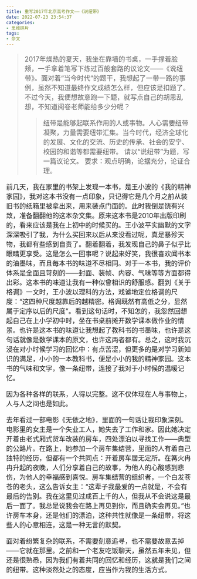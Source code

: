 ```yaml
---
title: 重写2017年北京高考作文——《说纽带》
date: 2022-07-23 23:54:37
categories:
- 思维碎片
tags:
- 杂文
---
```


<font size=4>

> 2017年燥热的夏天，我坐在靠墙的书桌，一手撑着脸颊，一手拿着笔写下练过百般套路的议论文——《说纽带》。面对着“当今时代”的题干，我想起了一带一路的事例，虽然不知道最终作文成绩怎么样，但应该是扣题了。不过今天，我便想故意跑一下题，就写点自己的胡思乱想，不知道阅卷老师能给多少分呢？
>> 纽带是能够起联系作用的人或事物。人心需要纽带凝聚，力量需要纽带汇集。当今时代，经济全球化的发展、文化的交流、历史的传承、社会的安宁、校园的和谐等都需要纽带。
>> 请以“说纽带”为题，写一篇议论文。
>> 要求：观点明确，论据充分，论证合理。

前几天，我在家里的书架上发现一本书，是王小波的《我的精神家园》，我对这本书没有一点印象，只记得它是几个月之前从装旧书的纸箱里被拿出来，用来装点门面的。此时我倒是饶有兴致，准备翻翻他的这本杂文集。原来这本书是2010年出版印刷的，看来应该是我在上初中的时候买的。王小波平实幽默的文字深深吸引了我，为什么买回来以后从来没看过呢，真是暴殄天物，我都有些感到自责了。翻着翻着，我发现自己的鼻子似乎比眼睛更享受。这是怎么一回事呢？说起来好笑，我很喜欢闻书本的油墨味，而且每本书的味道不尽相同。对于一本书，我的评价体系是全面且苛刻的——封面、装帧、内容、气味等等方面都得出彩。这本书的味道让我有一种似曾相识的舒服感。翻到《关于格调》一文时，王小波以理科的方法，戏谑地定位格调的尺度：“这四种尺度越靠后的越精密。格调既然有高低之分，显然属于定序以后的尺度”。看到这句话时，不知怎的，我忽然回想起自己在上小学初中时，坐在书桌前摊开数学课本做作业的情景。也许是这本书的味道让我想起了教科书的书墨味，也许是这句话就像是数学课本的原文，也许这两者都有。总之，这时我沉浸在对小时候学习的回忆中：有点苦涩，但更多的是对学习新知识的满足，小小的一本教科书，便是小小的我的精神家园。这本书的气味和文字，像一条纽带，连接了我对于小时候的温暖记忆。

因为各种各样的联系，人得以完整。这不仅体现在人与事物上，人与人之间也是如此。

去年看过一部电影《无依之地》，里面的一句话让我印象深刻。电影里的女主是一个失业工人，她失去了工作和家。因此她决定开着由老式厢式货车改装的房车，四处漂泊以寻找工作——典型的公路片。在路上，她参加一个房车集结营，里面的人有着自己独特的经历，但都有一个共同点：开着房车居无定所。在篝火冉冉升起的夜晚，人们分享着自己的故事，为他人的心酸感到悲伤，为他人的幸福感到喜悦。房车集结营的组织者，一个白发苍苍的老头，这么告诉女主：“这辈子我最爱的一点就是，不会有最后的告别。我在这里见过成百上千的人，但我从不会说这是最后一面了。我总是说我会在路上再见到你，而且确实会再见。”也许房车本身，还是他们的漂泊，这种共性就像是一条纽带，将这些人的心意相连，这是一种无言的默契。

面对着纷繁复杂的联系，不需要刻意追寻，也不需要故意丢掉——它就在那里。之前和一个老友吃饭聊天，虽然五年未见，但还是很熟悉，因为我们有着共同的回忆和经历，这就是我们之间的纽带。这种淡然处之的态度，应当作为我的生活方式。

</font>